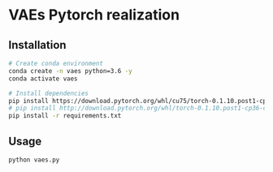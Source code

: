 # VAEs Pytorch realization

## Installation

```bash
# Create conda environment
conda create -n vaes python=3.6 -y
conda activate vaes

# Install dependencies
pip install https://download.pytorch.org/whl/cu75/torch-0.1.10.post1-cp36-cp36m-linux_x86_64.whl#sha256=314aaf2d8320357f1c21d5729c6600b6b8d30210bfeb1aabe0fd9199a0b94b7c
# pip install http://download.pytorch.org/whl/torch-0.1.10.post1-cp36-cp36m-macosx_10_7_x86_64.whl
pip install -r requirements.txt
```

## Usage

```bash
python vaes.py
```
